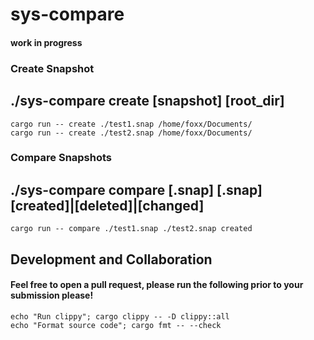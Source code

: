# sys-compare
#### work in progress

### Create Snapshot
## ./sys-compare create [snapshot] [root_dir]
```shell
cargo run -- create ./test1.snap /home/foxx/Documents/
cargo run -- create ./test2.snap /home/foxx/Documents/
```

### Compare Snapshots
## ./sys-compare compare [.snap] [.snap] [created]|[deleted]|[changed]
```shell
cargo run -- compare ./test1.snap ./test2.snap created
```

## Development and Collaboration
#### Feel free to open a pull request, please run the following prior to your submission please!
    echo "Run clippy"; cargo clippy -- -D clippy::all
    echo "Format source code"; cargo fmt -- --check

